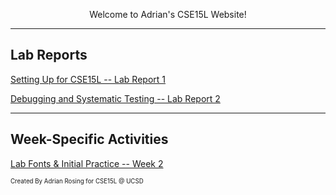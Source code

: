 <p align="center">
  Welcome to Adrian's CSE15L Website! 
</p>

---

<h2>Lab Reports</h2>
<a href="https://lasteternity.github.io/cse15l-lab-reports/lab-report-1-week-2.html">Setting Up for CSE15L -- Lab Report 1</a> 
  
<div>
  
<a href="https://lasteternity.github.io/cse15l-lab-reports/lab-report-2-week-4.html">Debugging and Systematic Testing -- Lab Report 2</a>


---


<p align="center">
  <h2>Week-Specific Activities</h2>
  <a href="https://lasteternity.github.io/cse15l-lab-reports/Week2PracticePage.html">Lab Fonts & Initial Practice -- Week 2</a>
</p>


<sub><sup>Created By Adrian Rosing for CSE15L @ UCSD</sup></sub>

